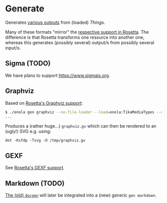 <!--
    SPDX-License-Identifier: Apache-2.0

    Copyright 2023-2024 The Enola <https://enola.dev> Authors

    Licensed under the Apache License, Version 2.0 (the "License");
    you may not use this file except in compliance with the License.
    You may obtain a copy of the License at

        https://www.apache.org/licenses/LICENSE-2.0

    Unless required by applicable law or agreed to in writing, software
    distributed under the License is distributed on an "AS IS" BASIS,
    WITHOUT WARRANTIES OR CONDITIONS OF ANY KIND, either express or implied.
    See the License for the specific language governing permissions and
    limitations under the License.
-->

# Generate

Generates [various outputs](../help/index.md#gen) from (loaded) _Things._

Many of these formats "mirror" the [respective support in Rosetta](../rosetta/index.md).
The difference is that Rosetta transforms one resource into another one,
whereas this generates (possibly several) output/s from possibly several input/s.

## Sigma (TODO)

We have plans to support https://www.sigmajs.org.

## Graphviz

Based on [Rosetta's Graphviz support](../rosetta/index.md#graphviz):

```bash cd ../.././..
$ ./enola gen graphviz --no-file-loader --load=enola:TikaMediaTypes --output /tmp/
...
```

Produces a (rather huge...) `graphviz.gv` which can then be rendered to an (ugly!) SVG e.g. using:

    dot -Ksfdp -Tsvg -O /tmp/graphviz.gv

## GEXF

See [Rosetta's GEXF support](../rosetta/index.md#gexf).

<!--
## Graph Commons (TODO)

See [Rosetta's Graph Commons support](../rosetta/index.md#graph-commons).

    ./enola rosetta --in enola:TikaMediaTypes --out /tmp/TikaMediaTypes.graphcommons.json

-->

## Markdown (TODO)

[The (old) `docgen`](../docgen/index.md) will later be integrated into a (new) generic `gen markdown`.
